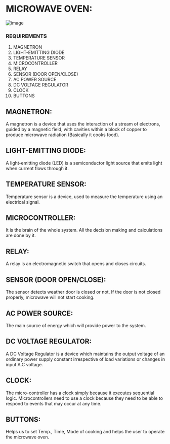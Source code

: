 # MICROWAVE OVEN:

![image](https://user-images.githubusercontent.com/98889318/154838257-69d3f5ef-a785-4bcd-a771-3890521a7f78.png)

### REQUIREMENTS
1. MAGNETRON
2. LIGHT-EMITTING DIODE
3. TEMPERATURE SENSOR
4. MICROCONTROLLER
5. RELAY
6. SENSOR (DOOR OPEN/CLOSE)
7. AC POWER SOURCE
8. DC VOLTAGE REGULATOR
9. CLOCK
10. BUTTONS

## MAGNETRON:
A magnetron is a device that uses the interaction of a stream of electrons, guided by a magnetic field, with cavities within a block of copper to produce microwave radiation (Basically it cooks food).

## LIGHT-EMITTING DIODE:
A light-emitting diode (LED) is a semiconductor light source that emits light when current flows through it.

## TEMPERATURE SENSOR:
Temperature sensor is a device, used to measure the temperature using an electrical signal.

## MICROCONTROLLER:
It is the brain of the whole system. All the decision making and calculations are done by it.

## RELAY:
A relay is an electromagnetic switch that opens and closes circuits.

## SENSOR (DOOR OPEN/CLOSE):
The sensor detects weather door is closed or not, If the door is not closed properly, microwave will not start cooking.

## AC POWER SOURCE:
The main source of energy which will provide power to the system. 

## DC VOLTAGE REGULATOR:
A DC Voltage Regulator is a device which maintains the output voltage of an ordinary power supply constant irrespective of load variations or changes in input A.C voltage.

## CLOCK:
The micro-controller has a clock simply because it executes sequential logic. Microcontrollers need to use a clock because they need to be able to respond to events that may occur at any time.

## BUTTONS:
Helps us to set Temp., Time, Mode of cooking and helps the user to operate the microwave oven.



